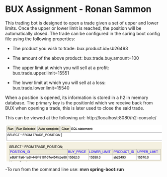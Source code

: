 # BUX Assignment - Ronan Sammon

This trading bot is designed to open a trade given a set of upper and lower limits. Once the upper or lower limit is 
reached, the position will be automatically closed. The trade can be configured in the spring boot config file using
the following properties:

- The product you wish to trade:
bux.product.id=sb26493

- The amount of the above product:
bux.trade.buy.amount=100

- The upper limit at which you will sell at a profit:
bux.trade.upper.limit=15551
  
- The lower limit at which you will sell at a loss:
bux.trade.lower.limit=15540

When a position is opened, its information is stored in a h2 in memory database. The primary key is the
positionId which we receive back from BUX when opening a trade, this is later used to close the said trade.

This can be viewed at the following url:
http://localhost:8080/h2-console/

![img.png](img.png)


-To run from the command line use: **mvn spring-boot:run**